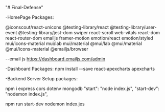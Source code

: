 "# Final-Defense"

-HomePage Packages:

@iconscout/react-unicons
@testing-library/react
@testing-library/user-event
@testing-library/jest-dom
swiper
react-scroll
web-vitals
react-dom
react-router-dom
emailjs
framer-motion
emotion/react
emotion/styled
mui/icons-material
mui/lab mui/material
@mui/lab
@mui/material
@mui/icons-material
@emailjs/browser

--email js
https://dashboard.emailjs.com/admin

-Dashboard Packages:
npm install --save react-apexcharts apexcharts

-Backend Server Setup packages:

npm i express cors dotenv mongodb
"start": "node index.js",
"start-dev": "nodemon index.js",

npm run start-dev
nodemon index.jes

